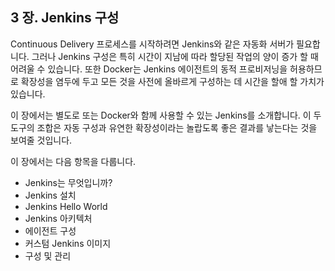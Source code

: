 ## 3 장. Jenkins 구성

Continuous Delivery 프로세스를 시작하려면 Jenkins와 같은 자동화 서버가 필요합니다. 그러나 Jenkins 구성은 특히 시간이 지남에 따라 할당된 작업의 양이 증가 할 때 어려울 수 있습니다. 또한 Docker는 Jenkins 에이전트의 동적 프로비저닝을 허용하므로 확장성을 염두에 두고 모든 것을 사전에 올바르게 구성하는 데 시간을 할애 할 가치가 있습니다.

이 장에서는 별도로 또는 Docker와 함께 사용할 수 있는 Jenkins를 소개합니다. 이 두 도구의 조합은 자동 구성과 유연한 확장성이라는 놀랍도록 좋은 결과를 낳는다는 것을 보여줄 것입니다.

이 장에서는 다음 항목을 다룹니다.

* Jenkins는 무엇입니까?
* Jenkins 설치
* Jenkins Hello World
* Jenkins 아키텍처
* 에이전트 구성
* 커스텀 Jenkins 이미지
* 구성 및 관리